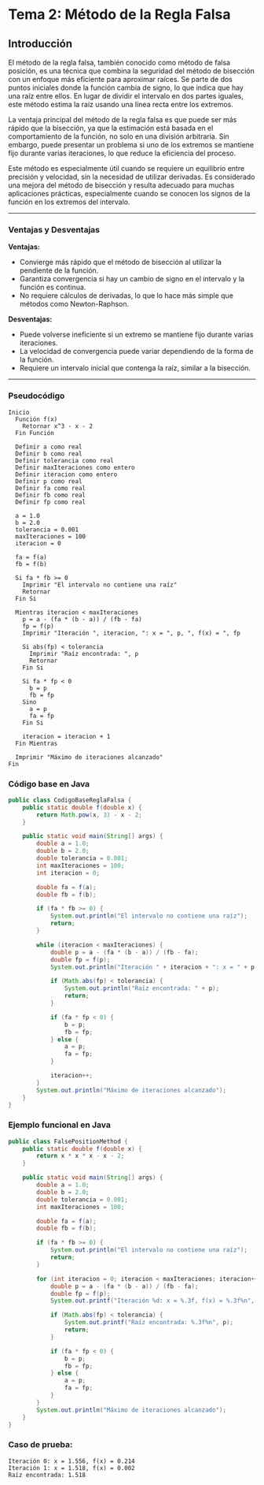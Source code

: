 # Tema 2: Método de la Regla Falsa

## Introducción

El método de la regla falsa, también conocido como método de falsa posición, es una técnica que combina la seguridad del método de bisección con un enfoque más eficiente para aproximar raíces. Se parte de dos puntos iniciales donde la función cambia de signo, lo que indica que hay una raíz entre ellos. En lugar de dividir el intervalo en dos partes iguales, este método estima la raíz usando una línea recta entre los extremos.

La ventaja principal del método de la regla falsa es que puede ser más rápido que la bisección, ya que la estimación está basada en el comportamiento de la función, no solo en una división arbitraria. Sin embargo, puede presentar un problema si uno de los extremos se mantiene fijo durante varias iteraciones, lo que reduce la eficiencia del proceso.

Este método es especialmente útil cuando se requiere un equilibrio entre precisión y velocidad, sin la necesidad de utilizar derivadas. Es considerado una mejora del método de bisección y resulta adecuado para muchas aplicaciones prácticas, especialmente cuando se conocen los signos de la función en los extremos del intervalo.

---

### Ventajas y Desventajas

**Ventajas:**
- Convierge más rápido que el método de bisección al utilizar la pendiente de la función.
- Garantiza convergencia si hay un cambio de signo en el intervalo y la función es continua.
- No requiere cálculos de derivadas, lo que lo hace más simple que métodos como Newton-Raphson.

**Desventajas:**
- Puede volverse ineficiente si un extremo se mantiene fijo durante varias iteraciones.
- La velocidad de convergencia puede variar dependiendo de la forma de la función.
- Requiere un intervalo inicial que contenga la raíz, similar a la bisección.

---

### Pseudocódigo

```text
Inicio
  Función f(x)
    Retornar x^3 - x - 2
  Fin Función

  Definir a como real
  Definir b como real
  Definir tolerancia como real
  Definir maxIteraciones como entero
  Definir iteracion como entero
  Definir p como real
  Definir fa como real
  Definir fb como real
  Definir fp como real

  a = 1.0
  b = 2.0
  tolerancia = 0.001
  maxIteraciones = 100
  iteracion = 0

  fa = f(a)
  fb = f(b)

  Si fa * fb >= 0
    Imprimir "El intervalo no contiene una raíz"
    Retornar
  Fin Si

  Mientras iteracion < maxIteraciones
    p = a - (fa * (b - a)) / (fb - fa)
    fp = f(p)
    Imprimir "Iteración ", iteracion, ": x = ", p, ", f(x) = ", fp

    Si abs(fp) < tolerancia
      Imprimir "Raíz encontrada: ", p
      Retornar
    Fin Si

    Si fa * fp < 0
      b = p
      fb = fp
    Sino
      a = p
      fa = fp
    Fin Si

    iteracion = iteracion + 1
  Fin Mientras

  Imprimir "Máximo de iteraciones alcanzado"
Fin
```

### Código base en Java

```java
public class CodigoBaseReglaFalsa {
    public static double f(double x) {
        return Math.pow(x, 3) - x - 2;
    }

    public static void main(String[] args) {
        double a = 1.0;
        double b = 2.0;
        double tolerancia = 0.001;
        int maxIteraciones = 100;
        int iteracion = 0;

        double fa = f(a);
        double fb = f(b);

        if (fa * fb >= 0) {
            System.out.println("El intervalo no contiene una raíz");
            return;
        }

        while (iteracion < maxIteraciones) {
            double p = a - (fa * (b - a)) / (fb - fa);
            double fp = f(p);
            System.out.println("Iteración " + iteracion + ": x = " + p + ", f(x) = " + fp);

            if (Math.abs(fp) < tolerancia) {
                System.out.println("Raíz encontrada: " + p);
                return;
            }

            if (fa * fp < 0) {
                b = p;
                fb = fp;
            } else {
                a = p;
                fa = fp;
            }

            iteracion++;
        }
        System.out.println("Máximo de iteraciones alcanzado");
    }
}
```

### Ejemplo funcional en Java

```java
public class FalsePositionMethod {
    public static double f(double x) {
        return x * x * x - x - 2;
    }

    public static void main(String[] args) {
        double a = 1.0;
        double b = 2.0;
        double tolerancia = 0.001;
        int maxIteraciones = 100;

        double fa = f(a);
        double fb = f(b);

        if (fa * fb >= 0) {
            System.out.println("El intervalo no contiene una raíz");
            return;
        }

        for (int iteracion = 0; iteracion < maxIteraciones; iteracion++) {
            double p = a - (fa * (b - a)) / (fb - fa);
            double fp = f(p);
            System.out.printf("Iteración %d: x = %.3f, f(x) = %.3f%n", iteracion, p, fp);

            if (Math.abs(fp) < tolerancia) {
                System.out.printf("Raíz encontrada: %.3f%n", p);
                return;
            }

            if (fa * fp < 0) {
                b = p;
                fb = fp;
            } else {
                a = p;
                fa = fp;
            }
        }
        System.out.println("Máximo de iteraciones alcanzado");
    }
}
```

### Caso de prueba:

```text
Iteración 0: x = 1.556, f(x) = 0.214
Iteración 1: x = 1.518, f(x) = 0.002
Raíz encontrada: 1.518
```
